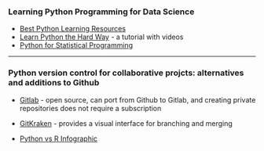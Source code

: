 ### Learning Python Programming for Data Science

- [Best Python Learning Resources](https://github.com/CodementorIO/Python-Learning-Resources)
- [Learn Python the Hard Way](https://learnpythonthehardway.org/book/ex0.html) - a tutorial with videos
- [Python for Statistical Programming](https://github.com/CSCAR/Resources/wiki/Python)

---

### Python version control for collaborative projcts: alternatives and additions to Github

- [Gitlab](https://gitlab.com) - open source, can port from Github to Gitlab, and creating private repositories does not require a subscription
- [GitKraken](https://www.gitkraken.com/features) - provides a visual interface for branching and merging


- [Python vs R Infographic](http://pin.it/VfFHIPF)
